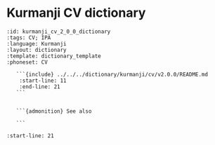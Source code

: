 
# Kurmanji CV dictionary

``````{dictionary} Kurmanji CV dictionary
:id: kurmanji_cv_2_0_0_dictionary
:tags: CV; IPA
:language: Kurmanji
:layout: dictionary
:template: dictionary_template
:phoneset: CV

   ```{include} ../../../dictionary/kurmanji/cv/v2.0.0/README.md
    :start-line: 11
    :end-line: 21
   ```


   ```{admonition} See also

   ```

``````

```{include} ../../../dictionary/kurmanji/cv/v2.0.0/README.md
:start-line: 21
```
